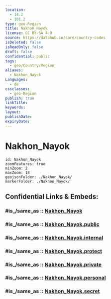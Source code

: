 ```yaml
---
location:
  - 14.2
  - 101.2
type: geo-Region
title: Nakhon_Nayok
license: CC BY-SA 4.0
source: https://datahub.io/core/country-codes
isDeleted: false
isReadOnly: false
draft: false
confidential: public
tags:
  - geo/Country/Region
aliases:
  - Nakhon_Nayok
Languages:
  - de
cssclasses:
  - geo-Region
publish: true
linkTitle:
keywords:
layout:
publishDate:
expiryDate:
---
```


# Nakhon_Nayok

```leaflet
id: Nakhon_Nayok
zoomFeatures: true 
minZoom: 2 
maxZoom: 18
geojsonFolder: ./Nakhon_Nayok/
markerFolder: ./Nakhon_Nayok/
```


## Confidential Links & Embeds: 

### #is_/same_as :: [Nakhon_Nayok](/_Standards/Earth/Continent/Asia/Asia~South~East/Thailand/Provinces~Thailand/Nakhon_Nayok.md) 

### #is_/same_as :: [Nakhon_Nayok.public](/_public/Earth/Continent/Asia/Asia~South~East/Thailand/Provinces~Thailand/Nakhon_Nayok.public.md) 

### #is_/same_as :: [Nakhon_Nayok.internal](/_internal/Earth/Continent/Asia/Asia~South~East/Thailand/Provinces~Thailand/Nakhon_Nayok.internal.md) 

### #is_/same_as :: [Nakhon_Nayok.protect](/_protect/Earth/Continent/Asia/Asia~South~East/Thailand/Provinces~Thailand/Nakhon_Nayok.protect.md) 

### #is_/same_as :: [Nakhon_Nayok.private](/_private/Earth/Continent/Asia/Asia~South~East/Thailand/Provinces~Thailand/Nakhon_Nayok.private.md) 

### #is_/same_as :: [Nakhon_Nayok.personal](/_personal/Earth/Continent/Asia/Asia~South~East/Thailand/Provinces~Thailand/Nakhon_Nayok.personal.md) 

### #is_/same_as :: [Nakhon_Nayok.secret](/_secret/Earth/Continent/Asia/Asia~South~East/Thailand/Provinces~Thailand/Nakhon_Nayok.secret.md)


